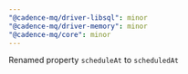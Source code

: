 ```yaml
---
"@cadence-mq/driver-libsql": minor
"@cadence-mq/driver-memory": minor
"@cadence-mq/core": minor
---
```


Renamed property `scheduleAt` to `scheduledAt`
